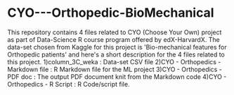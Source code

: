 # CYO---Orthopedic-BioMechanical
This repository contains 4 files related to CYO (Choose Your Own) project as part of Data-Science R course program offered by edX-HarvardX.
The data-set chosen from Kaggle for this project is 'Bio-mechanical features for Orthopedic patients' and here's a short description for the 4 files related to this project.
1)column_3C_weka                       : Data-set CSV file
2)CYO - Orthopedics - Markdown file    : R Markdown file for the ML project
3)CYO - Orthopedics - PDF doc          : The output PDF document knit from the Markdown code 
4)CYO - Orthopedics - R Script         : R Code/script file. 
